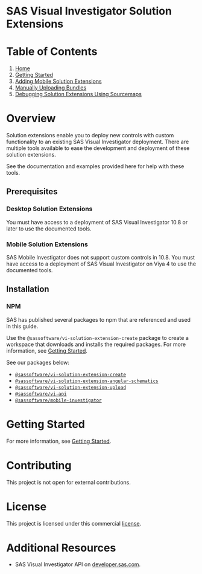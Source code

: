 <!-- Automatically generated table of contents -->

# SAS Visual Investigator Solution Extensions

# Table of Contents

1. [Home](README.md)
2. [Getting Started](./docs/pages/1-getting-started.md)
3. [Adding Mobile Solution Extensions](./docs/pages/2-mobile-solutions.md)
4. [Manually Uploading Bundles](./docs/pages/3-manual-uploading.md)
5. [Debugging Solution Extensions Using Sourcemaps](./docs/pages/4-debugging-solution-extensions-using-sourcemaps.md)

<!-- toc_end -->

# Overview

Solution extensions enable you to deploy new controls with custom functionality to an existing SAS Visual Investigator deployment. There are multiple tools available to ease the development and deployment of these solution extensions.

See the documentation and examples provided here for help with these tools.

## Prerequisites

### Desktop Solution Extensions

You must have access to a deployment of SAS Visual Investigator 10.8 or later to use the documented tools.

### Mobile Solution Extensions

SAS Mobile Investigator does not support custom controls in 10.8. You must have access to a deployment of SAS Visual Investigator on Viya 4 to use the documented tools.

## Installation

### NPM

SAS has published several packages to npm that are referenced and used in this guide.

Use the `@sassoftware/vi-solution-extension-create` package to create a workspace that downloads and installs the required packages. For more information, see [Getting Started](./docs/pages/1-getting-started.md).

See our packages below:

-   [`@sassoftware/vi-solution-extension-create`](https://www.npmjs.com/package/@sassoftware/vi-solution-extension-create)
-   [`@sassoftware/vi-solution-extension-angular-schematics`](https://www.npmjs.com/package/@sassoftware/vi-solution-extension-angular-schematics)
-   [`@sassoftware/vi-solution-extension-upload`](https://www.npmjs.com/package/@sassoftware/vi-solution-extension-upload)
-   [`@sassoftware/vi-api`](https://www.npmjs.com/package/@sassoftware/vi-api)
-   [`@sassoftware/mobile-investigator`](https://www.npmjs.com/package/@sassoftware/mobile-investigator)

# Getting Started

For more information, see [Getting Started](./docs/pages/1-getting-started.md).

# Contributing

This project is not open for external contributions.

# License

This project is licensed under this commercial [license](LICENSE.txt).

# Additional Resources

-   SAS Visual Investigator API on [developer.sas.com](https://developer.sas.com/sdk/vi/apiDocs/).
